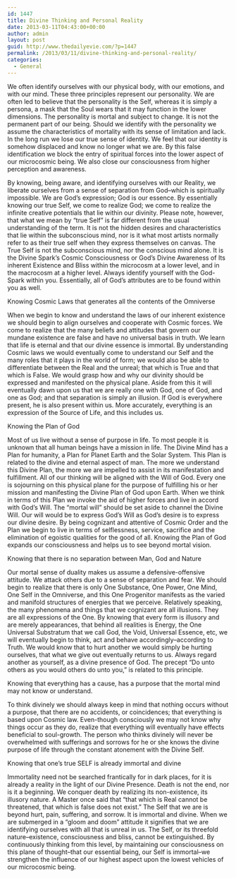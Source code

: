 ```yaml
---
id: 1447
title: Divine Thinking and Personal Reality
date: 2013-03-11T04:43:00+00:00
author: admin
layout: post
guid: http://www.thedailyevie.com/?p=1447
permalink: /2013/03/11/divine-thinking-and-personal-reality/
categories:
  - General
---
```

We often identify ourselves with our physical body, with our emotions, and with our mind. These three principles represent our personality. We are often led to believe that the personality is the Self, whereas it is simply a persona, a mask that the Soul wears that it may function in the lower dimensions. The personality is mortal and subject to change. It is not the permanent part of our being. Should we identify with the personality we assume the characteristics of mortality with its sense of limitation and lack. In the long run we lose our true sense of identity. We feel that our identity is somehow displaced and know no longer what we are. By this false identification we block the entry of spiritual forces into the lower aspect of our microcosmic being. We also close our consciousness from higher perception and awareness.

By knowing, being aware, and identifying ourselves with our Reality, we liberate ourselves from a sense of separation from God&#8211;which is spiritually impossible. We are God&#8217;s expression; God is our essence. By essentially knowing our true Self, we come to realize God; we come to realize the infinite creative potentials that lie within our divinity. Please note, however, that what we mean by &#8220;true Self&#8221; is far different from the usual understanding of the term. It is not the hidden desires and characteristics that lie within the subconscious mind, nor is it what most artists normally refer to as their true self when they express themselves on canvas. The True Self is not the subconscious mind, nor the conscious mind alone. It is the Divine Spark&#8217;s Cosmic Consciousness or God&#8217;s Divine Awareness of Its inherent Existence and Bliss within the microcosm at a lower level, and in the macrocosm at a higher level. Always identify yourself with the God-Spark within you. Essentially, all of God&#8217;s attributes are to be found within you as well.

Knowing Cosmic Laws that generates all the contents of the Omniverse

When we begin to know and understand the laws of our inherent existence we should begin to align ourselves and cooperate with Cosmic forces. We come to realize that the many beliefs and attitudes that govern our mundane existence are false and have no universal basis in truth. We learn that life is eternal and that our divine essence is immortal. By understanding Cosmic laws we would eventually come to understand our Self and the many roles that it plays in the world of form; we would also be able to differentiate between the Real and the unreal; that which is True and that which is False. We would grasp how and why our divinity should be expressed and manifested on the physical plane. Aside from this it will eventually dawn upon us that we are really one with God, one of God, and one as God; and that separation is simply an illusion. If God is everywhere present, he is also present within us. More accurately, everything is an expression of the Source of Life, and this includes us.

Knowing the Plan of God

Most of us live without a sense of purpose in life. To most people it is unknown that all human beings have a mission in life. The Divine Mind has a Plan for humanity, a Plan for Planet Earth and the Solar System. This Plan is related to the divine and eternal aspect of man. The more we understand this Divine Plan, the more we are impelled to assist in its manifestation and fulfillment. All of our thinking will be aligned with the Will of God. Every one is sojourning on this physical plane for the purpose of fulfilling his or her mission and manifesting the Divine Plan of God upon Earth. When we think in terms of this Plan we invoke the aid of higher forces and live in accord with God&#8217;s Will. The &#8220;mortal will&#8221; should be set aside to channel the Divine Will. Our will would be to express God&#8217;s Will as God&#8217;s desire is to express our divine desire. By being cognizant and attentive of Cosmic Order and the Plan we begin to live in terms of selflessness, service, sacrifice and the elimination of egoistic qualities for the good of all. Knowing the Plan of God expands our consciousness and helps us to see beyond mortal vision.

Knowing that there is no separation between Man, God and Nature

Our mortal sense of duality makes us assume a defensive-offensive attitude. We attack others due to a sense of separation and fear. We should begin to realize that there is only One Substance, One Power, One Mind, One Self in the Omniverse, and this One Progenitor manifests as the varied and manifold structures of energies that we perceive. Relatively speaking, the many phenomena and things that we cognizant are all illusions. They are all expressions of the One. By knowing that every form is illusory and are merely appearances, that behind all realities is Energy, the One Universal Substratum that we call God, the Void, Universal Essence, etc, we will eventually begin to think, act and behave accordingly&#8211;according to Truth. We would know that to hurt another we would simply be hurting ourselves, that what we give out eventually returns to us. Always regard another as yourself, as a divine presence of God. The precept &#8220;Do unto others as you would others do unto you,&#8221; is related to this principle.

Knowing that everything has a cause, has a purpose that the mortal mind may not know or understand.

To think divinely we should always keep in mind that nothing occurs without a purpose, that there are no accidents, or coincidences; that everything is based upon Cosmic law. Even-though consciously we may not know why things occur as they do, realize that everything will eventually have effects beneficial to soul-growth. The person who thinks divinely will never be overwhelmed with sufferings and sorrows for he or she knows the divine purpose of life through the constant atonement with the Divine Self.

Knowing that one&#8217;s true SELF is already immortal and divine

Immortality need not be searched frantically for in dark places, for it is already a reality in the light of our Divine Presence. Death is not the end, nor is it a beginning. We conquer death by realizing its non-existence, its illusory nature. A Master once said that &#8220;that which is Real cannot be threatened, that which is false does not exist.&#8221; The Self that we are is beyond hurt, pain, suffering, and sorrow. It is immortal and divine. When we are submerged in a &#8220;gloom and doom&#8221; attitude it signifies that we are identifying ourselves with all that is unreal in us. The Self, or its threefold nature&#8211;existence, consciousness and bliss, cannot be extinguished. By continuously thinking from this level, by maintaining our consciousness on this plane of thought&#8211;that our essential being, our Self is immortal&#8211;we strengthen the influence of our highest aspect upon the lowest vehicles of our microcosmic being.